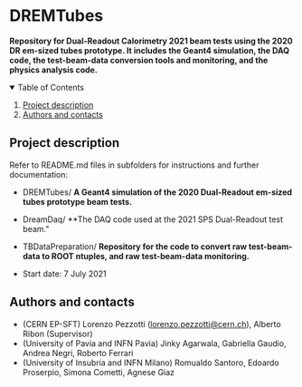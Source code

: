 # DREMTubes
**Repository for Dual-Readout Calorimetry 2021 beam tests using the 2020 DR em-sized tubes prototype. It includes the Geant4 simulation, the DAQ code, the test-beam-data conversion tools and monitoring, and the physics analysis code.**

<!-- TABLE OF CONTENTS -->
<details open="open">
  <summary>Table of Contents</summary>
  <ol>
    <li><a href="#project-description">Project description</a></li>
    <li><a href="#authors-and-contacts">Authors and contacts</a></li>
  </ol>                                           
</details>

<!--Project desription-->
## Project description
Refer to README.md files in subfolders for instructions and further documentation:

- DREMTubes/ **A Geant4 simulation of the 2020 Dual-Readout em-sized tubes prototype beam tests.**
- DreamDaq/ **The DAQ code used at the 2021 SPS Dual-Readout test beam."
- TBDataPreparation/ **Repository for the code to convert raw test-beam-data to ROOT ntuples, and raw test-beam-data monitoring.**

- Start date: 7 July 2021

<!--Authors and contacts-->
## Authors and contacts
- (CERN EP-SFT) Lorenzo Pezzotti (lorenzo.pezzotti@cern.ch), Alberto Ribon (Supervisor)
- (University of Pavia and INFN Pavia) Jinky Agarwala, Gabriella Gaudio, Andrea Negri, Roberto Ferrari
- (University of Insubria and INFN Milano) Romualdo Santoro, Edoardo Proserpio, Simona Cometti, Agnese Giaz
